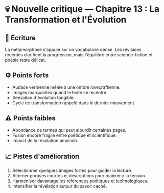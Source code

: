 # 💀 Nouvelle critique — Chapitre 13 : La Transformation et l'Évolution

## 🧠 Écriture
La métamorphose s'appuie sur un vocabulaire dense. Les révisions récentes clarifient la progression, mais l'équilibre entre science-fiction et poésie reste délicat.

## ⚙️ Points forts
- Audace vernienne mêlée à une ombre lovecraftienne.
- Images marquantes quand le texte se recentre.
- Sensation d'évolution tangible.
- Cycle de transformation rappelé dans le dernier mouvement.

## ⚠️ Points faibles
- Abondance de termes qui peut alourdir certaines pages.
- Fusion encore fragile entre poétique et scientifique.
- Impact de la résolution amoindri.

## 📈 Pistes d'amélioration
1. Sélectionner quelques images fortes pour guider la lecture.
2. Alterner phrases courtes et descriptions pour maintenir la tension.
3. Harmoniser davantage les références poétiques et technologiques.
4. Intensifier la révélation autour du savoir caché.
